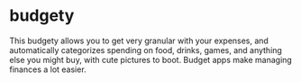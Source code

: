 # budgety
This budgety allows you to get very granular with your expenses, and automatically categorizes spending on food, drinks, games, and anything else you might buy, with cute pictures to boot.
Budget apps make managing finances a lot easier.